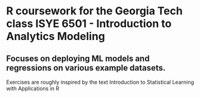 # R coursework for the Georgia Tech class ISYE 6501 - Introduction to Analytics Modeling 

## Focuses on deploying ML models and regressions on various example datasets. 

Exercises are roughly inspired by the text Introduction to Statistical Learning with Applications in R
